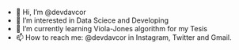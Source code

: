- 👋 Hi, I’m @devdavcor
- 👀 I’m interested in Data Sciece and Developing
- 🌱 I’m currently learning Viola-Jones algorithm for my Tesis
- 📫 How to reach me: @devdavcor in Instagram, Twitter and Gmail.

<!---
devdavcor/devdavcor is a ✨ special ✨ repository because its `README.md` (this file) appears on your GitHub profile.
You can click the Preview link to take a look at your changes.
--->
